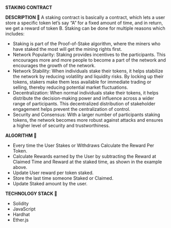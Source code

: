 **STAKING CONTRACT**

**DESCRIPTION 📌** 
A staking contract is basically a contract, which lets a user store a specific token let’s say “A” for a fixed amount of time, and in return, we get   a reward of token B.
Staking can be done for multiple reasons which includes:
* Staking is part of the Proof-of-Stake algorithm, where the miners who have staked the most will get the mining rights first.
* Network Popularity: Staking provides incentives to the participants. This encourages more and more people to become a part of the network and         encourages the growth of the network.
* Network Stability: When individuals stake their tokens, it helps stabilize the network by reducing volatility and liquidity risks. By locking up       their tokens, stakers make them less available for immediate trading or selling, thereby reducing potential market fluctuations.
* Decentralization: When normal individuals stake their tokens, it helps distribute the decision-making power and influence across a wider range of     participants. This decentralized distribution of stakeholder engagement helps prevent the centralization of control.
* Security and Consensus: With a larger number of participants staking tokens, the network becomes more robust against attacks and ensures a higher     level of security and trustworthiness.

**ALGORITHM 📌**
* Every time the User Stakes or Withdraws Calculate the Reward Per Token.
* Calculate Rewards earned by the User by subtracting the Reward at Claimed Time and Reward at the staked time, as shown in the example above.
* Update User reward per token staked.
* Store the last time someone Staked or Claimed.
* Update Staked amount by the user.

**TECHNOLOGY STACK 📌**
* Solidity
* JavaScript
* Hardhat
* Ether.js
